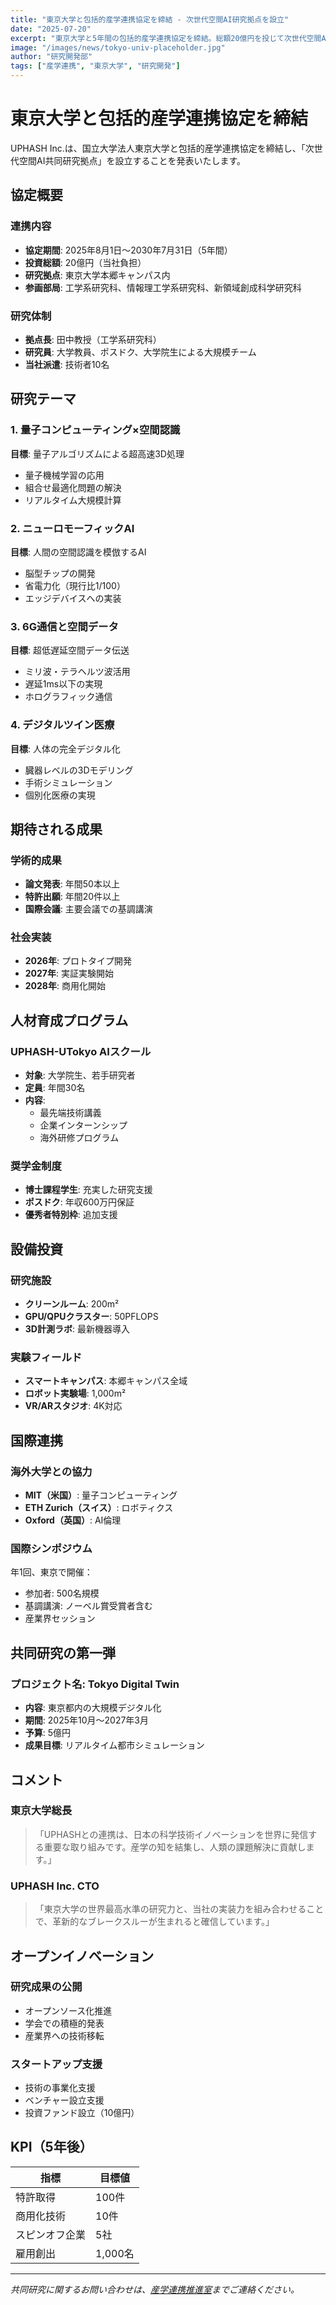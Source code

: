```yaml
---
title: "東京大学と包括的産学連携協定を締結 - 次世代空間AI研究拠点を設立"
date: "2025-07-20"
excerpt: "東京大学と5年間の包括的産学連携協定を締結。総額20億円を投じて次世代空間AI研究拠点を設立し、世界最先端の研究開発を推進します。"
image: "/images/news/tokyo-univ-placeholder.jpg"
author: "研究開発部"
tags: ["産学連携", "東京大学", "研究開発"]
---
```


# 東京大学と包括的産学連携協定を締結

UPHASH Inc.は、国立大学法人東京大学と包括的産学連携協定を締結し、「次世代空間AI共同研究拠点」を設立することを発表いたします。

## 協定概要

### 連携内容
- **協定期間**: 2025年8月1日〜2030年7月31日（5年間）
- **投資総額**: 20億円（当社負担）
- **研究拠点**: 東京大学本郷キャンパス内
- **参画部局**: 工学系研究科、情報理工学系研究科、新領域創成科学研究科

### 研究体制
- **拠点長**: 田中教授（工学系研究科）
- **研究員**: 大学教員、ポスドク、大学院生による大規模チーム
- **当社派遣**: 技術者10名

## 研究テーマ

### 1. 量子コンピューティング×空間認識
**目標**: 量子アルゴリズムによる超高速3D処理
- 量子機械学習の応用
- 組合せ最適化問題の解決
- リアルタイム大規模計算

### 2. ニューロモーフィックAI
**目標**: 人間の空間認識を模倣するAI
- 脳型チップの開発
- 省電力化（現行比1/100）
- エッジデバイスへの実装

### 3. 6G通信と空間データ
**目標**: 超低遅延空間データ伝送
- ミリ波・テラヘルツ波活用
- 遅延1ms以下の実現
- ホログラフィック通信

### 4. デジタルツイン医療
**目標**: 人体の完全デジタル化
- 臓器レベルの3Dモデリング
- 手術シミュレーション
- 個別化医療の実現

## 期待される成果

### 学術的成果
- **論文発表**: 年間50本以上
- **特許出願**: 年間20件以上
- **国際会議**: 主要会議での基調講演

### 社会実装
- **2026年**: プロトタイプ開発
- **2027年**: 実証実験開始
- **2028年**: 商用化開始

## 人材育成プログラム

### UPHASH-UTokyo AIスクール
- **対象**: 大学院生、若手研究者
- **定員**: 年間30名
- **内容**: 
  - 最先端技術講義
  - 企業インターンシップ
  - 海外研修プログラム

### 奨学金制度
- **博士課程学生**: 充実した研究支援
- **ポスドク**: 年収600万円保証
- **優秀者特別枠**: 追加支援

## 設備投資

### 研究施設
- **クリーンルーム**: 200m²
- **GPU/QPUクラスター**: 50PFLOPS
- **3D計測ラボ**: 最新機器導入

### 実験フィールド
- **スマートキャンパス**: 本郷キャンパス全域
- **ロボット実験場**: 1,000m²
- **VR/ARスタジオ**: 4K対応

## 国際連携

### 海外大学との協力
- **MIT（米国）**: 量子コンピューティング
- **ETH Zurich（スイス）**: ロボティクス
- **Oxford（英国）**: AI倫理

### 国際シンポジウム
年1回、東京で開催：
- 参加者: 500名規模
- 基調講演: ノーベル賞受賞者含む
- 産業界セッション

## 共同研究の第一弾

### プロジェクト名: Tokyo Digital Twin
- **内容**: 東京都内の大規模デジタル化
- **期間**: 2025年10月〜2027年3月
- **予算**: 5億円
- **成果目標**: リアルタイム都市シミュレーション

## コメント

### 東京大学総長
> 「UPHASHとの連携は、日本の科学技術イノベーションを世界に発信する重要な取り組みです。産学の知を結集し、人類の課題解決に貢献します。」

### UPHASH Inc. CTO
> 「東京大学の世界最高水準の研究力と、当社の実装力を組み合わせることで、革新的なブレークスルーが生まれると確信しています。」

## オープンイノベーション

### 研究成果の公開
- オープンソース化推進
- 学会での積極的発表
- 産業界への技術移転

### スタートアップ支援
- 技術の事業化支援
- ベンチャー設立支援
- 投資ファンド設立（10億円）

## KPI（5年後）

| 指標 | 目標値 |
|------|--------|
| 特許取得 | 100件 |
| 商用化技術 | 10件 |
| スピンオフ企業 | 5社 |
| 雇用創出 | 1,000名 |

---

*共同研究に関するお問い合わせは、[産学連携推進室](mailto:academia@uphash.com)までご連絡ください。*